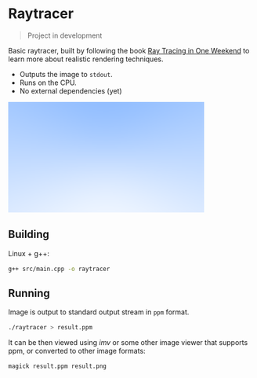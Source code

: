 # Raytracer

>Project in development


Basic raytracer, built by following the book [Ray Tracing in One Weekend](https://raytracing.github.io/books/RayTracingInOneWeekend.html) to learn more about realistic rendering techniques.

- Outputs the image to `stdout`.
- Runs on the CPU.
- No external dependencies (yet)

![Result image](result.png)

## Building

Linux + g++:

```bash
g++ src/main.cpp -o raytracer
```

## Running

Image is output to standard output stream in `ppm` format.

```bash
./raytracer > result.ppm
```

It can be then viewed using _imv_ or some other image viewer that supports ppm, or converted to other image formats:

```bash
magick result.ppm result.png
```
